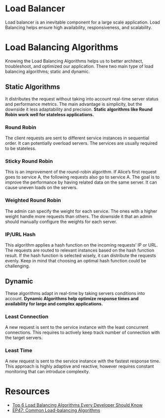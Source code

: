# Load Balancer

Load balancer is an inevitable component for a large scale application. Load Balancing helps ensure high availability, responsiveness, and scalability. 

# Load Balancing Algorithms

Knowing the Load Balancing Algorithms helps us to better architect, troubleshoot, and optimized our application. There two main type of load balancing algorithms; static and dynamic.
## Static Algorithms

It distributes the request without taking into account real-time server status and performance metrics. The main advantage is simplicity, but the downside it less adaptability and precision. **Static algorithms like Round Robin work well for stateless applications.**

### Round Robin

The client requests are sent to different service instances in sequential order. It can potentially overload servers. The services are usually required to be stateless.

### Sticky Round Robin

This is an improvement of the round-robin algorithm. If Alice’s first request goes to service A, the following requests also go to service A. The goal is to improve the performance by having related data on the same server. It can cause uneven loads on the servers.

### Weighted Round Robin

The admin can specify the weight for each service. The ones with a higher weight handle more requests than others. The downside it that an admin should manually configure the weights for each server.

### IP/URL Hash

This algorithm applies a hash function on the incoming requests’ IP or URL. The requests are routed to relevant instances based on the hash function result. If the hash function is selected wisely, it can distribute the requests evenly. Keep in mind that choosing an optimal hash function could be challenging.

## Dynamic

These algorithms adapt in real-time by taking servers conditions into account. **Dynamic Algorithms help optimize response times and availability for large and complex applications.** 

### Least Connection

A new request is sent to the service instance with the least concurrent connections. This requires to actively keep track number of connection with the target servers.

### Least Time

A new request is sent to the service instance with the fastest response time. This approach is highly adaptive and reactive, however requires constant monitoring that can introduce complexity.

# Resources

- [Top 6 Load Balancing Algorithms Every Developer Should Know](https://www.youtube.com/watch?v=dBmxNsS3BGE)
- [EP47: Common Load-balancing Algorithms](https://blog.bytebytego.com/p/ep47-common-load-balancing-algorithms)
